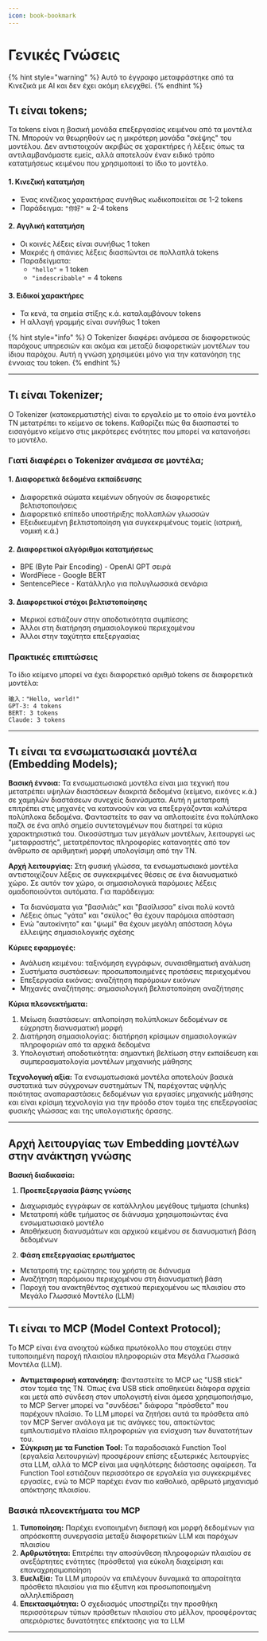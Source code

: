 ```yaml
---
icon: book-bookmark
---
```

# Γενικές Γνώσεις


{% hint style="warning" %}
Αυτό το έγγραφο μεταφράστηκε από τα Κινεζικά με AI και δεν έχει ακόμη ελεγχθεί.
{% endhint %}




## Τι είναι tokens;

Τα tokens είναι η βασική μονάδα επεξεργασίας κειμένου από τα μοντέλα ΤΝ. Μπορούν να θεωρηθούν ως η μικρότερη μονάδα "σκέψης" του μοντέλου. Δεν αντιστοιχούν ακριβώς σε χαρακτήρες ή λέξεις όπως τα αντιλαμβανόμαστε εμείς, αλλά αποτελούν έναν ειδικό τρόπο κατατμήσεως κειμένου που χρησιμοποιεί το ίδιο το μοντέλο.

#### 1. Κινεζική κατατμήση

* Ένας κινέζικος χαρακτήρας συνήθως κωδικοποιείται σε 1-2 tokens
* Παράδειγμα: `"你好"` ≈ 2-4 tokens

#### 2. Αγγλική κατατμήση

* Οι κοινές λέξεις είναι συνήθως 1 token
* Μακριές ή σπάνιες λέξεις διασπώνται σε πολλαπλά tokens
* Παραδείγματα:
  * `"hello"` = 1 token
  * `"indescribable"` = 4 tokens

#### 3. Ειδικοί χαρακτήρες

* Τα κενά, τα σημεία στίξης κ.ά. καταλαμβάνουν tokens
* Η αλλαγή γραμμής είναι συνήθως 1 token

{% hint style="info" %}
Ο Tokenizer διαφέρει ανάμεσα σε διαφορετικούς παρόχους υπηρεσιών και ακόμα και μεταξύ διαφορετικών μοντέλων του ίδιου παρόχου. Αυτή η γνώση χρησιμεύει μόνο για την κατανόηση της έννοιας του token.
{% endhint %}

***

## Τι είναι Tokenizer;

Ο Tokenizer (κατακερματιστής) είναι το εργαλείο με το οποίο ένα μοντέλο ΤΝ μετατρέπει το κείμενο σε tokens. Καθορίζει πώς θα διασπαστεί το εισαγόμενο κείμενο στις μικρότερες ενότητες που μπορεί να κατανοήσει το μοντέλο.

### Γιατί διαφέρει ο Tokenizer ανάμεσα σε μοντέλα;

#### 1. Διαφορετικά δεδομένα εκπαίδευσης

* Διαφορετικά σώματα κειμένων οδηγούν σε διαφορετικές βελτιστοποιήσεις
* Διαφορετικό επίπεδο υποστήριξης πολλαπλών γλωσσών
* Εξειδικευμένη βελτιστοποίηση για συγκεκριμένους τομείς (ιατρική, νομική κ.ά.)

#### 2. Διαφορετικοί αλγόριθμοι κατατμήσεως

* BPE (Byte Pair Encoding) - OpenAI GPT σειρά
* WordPiece - Google BERT
* SentencePiece - Κατάλληλο για πολυγλωσσικά σενάρια

#### 3. Διαφορετικοί στόχοι βελτιστοποίησης

* Μερικοί εστιάζουν στην αποδοτικότητα συμπίεσης
* Άλλοι στη διατήρηση σημασιολογικού περιεχομένου
* Άλλοι στην ταχύτητα επεξεργασίας

### Πρακτικές επιπτώσεις

Το ίδιο κείμενο μπορεί να έχει διαφορετικό αριθμό tokens σε διαφορετικά μοντέλα:

```
输入："Hello, world!"
GPT-3: 4 tokens
BERT: 3 tokens
Claude: 3 tokens
```

***

## Τι είναι τα ενσωματωσιακά μοντέλα (Embedding Models);

**Βασική έννοια:** Τα ενσωματωσιακά μοντέλα είναι μια τεχνική που μετατρέπει υψηλών διαστάσεων διακριτά δεδομένα (κείμενο, εικόνες κ.ά.) σε χαμηλών διαστάσεων συνεχείς διανύσματα. Αυτή η μετατροπή επιτρέπει στις μηχανές να κατανοούν και να επεξεργάζονται καλύτερα πολύπλοκα δεδομένα. Φανταστείτε το σαν να απλοποιείτε ένα πολύπλοκο παζλ σε ένα απλό σημείο συντεταγμένων που διατηρεί τα κύρια χαρακτηριστικά του. Οικοσύστημα των μεγάλων μοντέλων, λειτουργεί ως "μεταφραστής", μετατρέποντας πληροφορίες κατανοητές από τον άνθρωπο σε αριθμητική μορφή υπολογίσιμη από την ΤΝ.

**Αρχή λειτουργίας:** Στη φυσική γλώσσα, τα ενσωματωσιακά μοντέλα αντιστοιχίζουν λέξεις σε συγκεκριμένες θέσεις σε ένα διανυσματικό χώρο. Σε αυτόν τον χώρο, οι σημασιολογικά παρόμοιες λέξεις ομαδοποιούνται αυτόματα. Για παράδειγμα:

* Τα διανύσματα για "βασιλιάς" και "βασίλισσα" είναι πολύ κοντά
* Λέξεις όπως "γάτα" και "σκύλος" θα έχουν παρόμοια απόσταση
* Ενώ "αυτοκίνητο" και "ψωμί" θα έχουν μεγάλη απόσταση λόγω έλλειψης σημασιολογικής σχέσης

**Κύριες εφαρμογές:**

* Ανάλυση κειμένου: ταξινόμηση εγγράφων, συναισθηματική ανάλυση
* Συστήματα συστάσεων: προσωποποιημένες προτάσεις περιεχομένου
* Επεξεργασία εικόνας: αναζήτηση παρόμοιων εικόνων
* Μηχανές αναζήτησης: σημασιολογική βελτιστοποίηση αναζήτησης

**Κύρια πλεονεκτήματα:**

1. Μείωση διαστάσεων: απλοποίηση πολύπλοκων δεδομένων σε εύχρηστη διανυσματική μορφή
2. Διατήρηση σημασιολογίας: διατήρηση κρίσιμων σημασιολογικών πληροφοριών από τα αρχικά δεδομένα
3. Υπολογιστική αποδοτικότητα: σημαντική βελτίωση στην εκπαίδευση και συμπερασματολογία μοντέλων μηχανικής μάθησης

**Τεχνολογική αξία:** Τα ενσωματωσιακά μοντέλα αποτελούν βασικά συστατικά των σύγχρονων συστημάτων ΤΝ, παρέχοντας υψηλής ποιότητας αναπαραστάσεις δεδομένων για εργασίες μηχανικής μάθησης και είναι κρίσιμη τεχνολογία για την πρόοδο στον τομέα της επεξεργασίας φυσικής γλώσσας και της υπολογιστικής όρασης.

***

## Αρχή λειτουργίας των Embedding μοντέλων στην ανάκτηση γνώσης

**Βασική διαδικασία:**

1. **Προεπεξεργασία βάσης γνώσης**

* Διαχωρισμός εγγράφων σε κατάλληλου μεγέθους τμήματα (chunks)
* Μετατροπή κάθε τμήματος σε διάνυσμα χρησιμοποιώντας ένα ενσωματωσιακό μοντέλο
* Αποθήκευση διανυσμάτων και αρχικού κειμένου σε διανυσματική βάση δεδομένων

2. **Φάση επεξεργασίας ερωτήματος**

* Μετατροπή της ερώτησης του χρήστη σε διάνυσμα
* Αναζήτηση παρόμοιου περιεχομένου στη διανυσματική βάση
* Παροχή του ανακτηθέντος σχετικού περιεχομένου ως πλαισίου στο Μεγάλο Γλωσσικό Μοντέλο (LLM)

***

## Τι είναι το MCP (Model Context Protocol);

To MCP είναι ένα ανοιχτού κώδικα πρωτόκολλο που στοχεύει στην τυποποιημένη παροχή πλαισίου πληροφοριών στα Μεγάλα Γλωσσικά Μοντέλα (LLM).

* **Αντιμεταφορική κατανόηση:** Φανταστείτε το MCP ως "USB stick" στον τομέα της ΤΝ.  Όπως ένα USB stick αποθηκεύει διάφορα αρχεία και μετά από σύνδεση στον υπολογιστή είναι άμεσα χρησιμοποιήσιμο, το MCP Server μπορεί να "συνδέσει" διάφορα "πρόσθετα" που παρέχουν πλαίσιο. Το LLM μπορεί να ζητήσει αυτά τα πρόσθετα από τον MCP Server ανάλογα με τις ανάγκες του, αποκτώντας εμπλουτισμένο πλαίσιο πληροφοριών για ενίσχυση των δυνατοτήτων του.
* **Σύγκριση με τα Function Tool:** Τα παραδοσιακά Function Tool (εργαλεία λειτουργιών) προσφέρουν επίσης εξωτερικές λειτουργίες στα LLM, αλλά το MCP είναι μια υψηλότερης διάστασης αφαίρεση. Τα Function Tool εστιάζουν περισσότερο σε εργαλεία για συγκεκριμένες εργασίες, ενώ το MCP παρέχει έναν πιο καθολικό, αρθρωτό μηχανισμό απόκτησης πλαισίου.

### Βασικά πλεονεκτήματα του MCP

1. **Τυποποίηση:** Παρέχει ενοποιημένη διεπαφή και μορφή δεδομένων για απρόσκοπτη συνεργασία μεταξύ διαφορετικών LLM και παρόχων πλαισίου
2. **Αρθρωτότητα:** Επιτρέπει την αποσύνθεση πληροφοριών πλαισίου σε ανεξάρτητες ενότητες (πρόσθετα) για εύκολη διαχείριση και επαναχρησιμοποίηση
3. **Ευελιξία:** Τα LLM μπορούν να επιλέγουν δυναμικά τα απαραίτητα πρόσθετα πλαισίου για πιο έξυπνη και προσωποποιημένη αλληλεπίδραση
4. **Επεκτασιμότητα:** Ο σχεδιασμός υποστηρίζει την προσθήκη περισσότερων τύπων πρόσθετων πλαισίου στο μέλλον, προσφέροντας απεριόριστες δυνατότητες επέκτασης για τα LLM

***